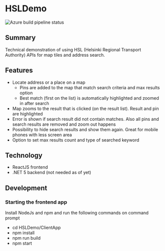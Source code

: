 # HSLDemo

![Azure build pipeline status](https://vsrm.dev.azure.com/petrituononen77/_apis/public/Release/badge/96f7b067-f8e5-4616-b0b4-073f5c28e157/1/1)

## Summary
Technical demonstration of using HSL (Helsinki Regional Transport Authority) APIs for map tiles and address search.

## Features
 * Locate address or a place on a map 
   * Pins are added to the map that match search criteria and max results option
   * Best match (first on the list) is automatically highlighted and zoomed in after search
 * Map zooms to the result that is clicked (on the result list). Result and pin are highlighted
 * Error is shown if search result did not contain matches. Also all pins and search results are removed and zoom out happens
 * Possibility to hide search results and show them again. Great for mobile phones with less screen area
 * Option to set max results count and type of searched keyword

## Technology
 * ReactJS frontend
 * .NET 5 backend (not needed as of yet)

## Development

### Starting the frontend app

Install NodeJs and npm and run the following commands on command prompt
  * cd HSLDemo/ClientApp
  * npm install
  * npm run build
  * npm start
